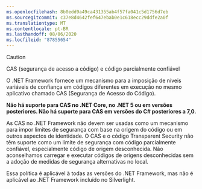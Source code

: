 ```yaml
---
ms.openlocfilehash: 8b0edd9a49ca431355ab4f57fa041c5d1756d7eb
ms.sourcegitcommit: c37e8d4642fef647ebab0e1c618ecc29ddfe2a0f
ms.translationtype: MT
ms.contentlocale: pt-BR
ms.lasthandoff: 08/06/2020
ms.locfileid: "87855654"
---
```

> [!CAUTION]
> CAS (segurança de acesso a código) e código parcialmente confiável
>
> O .NET Framework fornece um mecanismo para a imposição de níveis variáveis de confiança em códigos diferentes em execução no mesmo aplicativo chamado CAS (Segurança de Acesso do Código).
>
> **Não há suporte para CAS no .NET Core, no .NET 5 ou em versões posteriores. Não há suporte para CAS em versões do C# posteriores a 7,0.**
>
> As CAS no .NET Framework não devem ser usadas como um mecanismo para impor limites de segurança com base na origem do código ou em outros aspectos de identidade. O CAS e o código Transparent Security não têm suporte como um limite de segurança com código parcialmente confiável, especialmente código de origem desconhecida. Não aconselhamos carregar e executar códigos de origens desconhecidas sem a adoção de medidas de segurança alternativas no local.
>
> Essa política é aplicável à todas as versões do .NET Framework, mas não é aplicável ao .NET Framework incluído no Silverlight.
